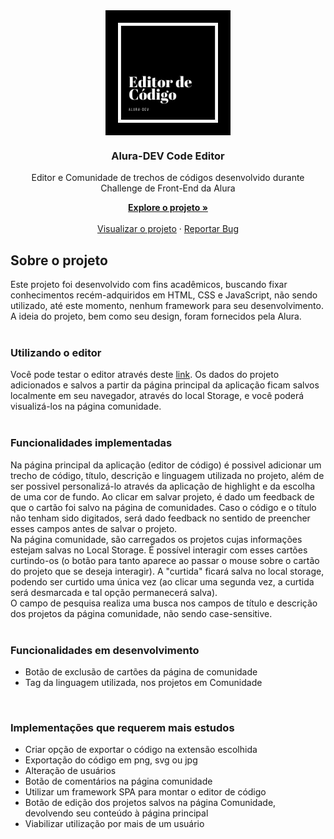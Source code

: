 <div align="center">
  
  <img align="center" src="img/logo.png" width="200">

  <h3 align="center">Alura-DEV Code Editor</h3>



  <p align="center">Editor e Comunidade de trechos de códigos desenvolvido durante Challenge de Front-End da Alura</p>
    <a href="https://github.com/priscilasanches/alurachallenge_frontend"><strong>Explore o projeto »</strong></a>
    <br>
    <br>
    <a href="https://alurachallenge-frontend.vercel.app/">Visualizar o projeto</a>
    ·
    <a href="https://github.com/priscilasanches/alurachallenge_frontend/issues">Reportar Bug</a>

</div>

## Sobre o projeto
Este projeto foi desenvolvido com fins acadêmicos, buscando fixar conhecimentos recém-adquiridos em HTML, CSS e JavaScript, não sendo utilizado, até este momento, nenhum framework para seu desenvolvimento.
<br>A ideia do projeto, bem como seu design, foram fornecidos pela Alura.
<br>
<br>

### Utilizando o editor

Você pode testar o editor através deste <a href="https://alurachallenge-frontend.vercel.app/">link</a>. Os dados do projeto adicionados e salvos a partir da página principal da aplicação ficam salvos localmente em seu navegador, através do local Storage, e você poderá visualizá-los na página comunidade.
<br>
<br>

### Funcionalidades implementadas
Na página principal da aplicação (editor de código) é possivel adicionar um trecho de código, título, descrição e linguagem utilizada no projeto, além de ser possivel personalizá-lo através da aplicação de highlight e da escolha de uma cor de fundo. Ao clicar em salvar projeto, é dado um feedback de que o cartão foi salvo na página de comunidades. Caso o código e o título não tenham sido digitados, será dado feedback no sentido de preencher esses campos antes de salvar o projeto.<br>
Na página comunidade, são carregados os projetos cujas informações estejam salvas no Local Storage. É possível interagir com esses cartões curtindo-os (o botão para tanto aparece ao passar o mouse sobre o cartão do projeto que se deseja interagir). A "curtida" ficará salva no local storage, podendo ser curtido uma única vez (ao clicar uma segunda vez, a curtida será desmarcada e tal opção permanecerá salva).<br>
O campo de pesquisa realiza uma busca nos campos de título e descrição dos projetos da página comunidade, não sendo case-sensitive.
<br>
<br>

### Funcionalidades em desenvolvimento

<ul>
  <li>Botão de exclusão de cartões da página de comunidade</li>
  <li>Tag da linguagem utilizada, nos projetos em Comunidade</li>
</ul>
<br>

### Implementações que requerem mais estudos

<ul>
  <li>Criar opção de exportar o código na extensão escolhida</li>
  <li>Exportação do código em png, svg ou jpg</li>
  <li>Alteração de usuários</li>
  <li>Botão de comentários na página comunidade</li>
  <li>Utilizar um framework SPA para montar o editor de código</li>
  <li>Botão de edição dos projetos salvos na página Comunidade, devolvendo seu conteúdo à página principal</li>
  <li>Viabilizar utilização por mais de um usuário</li>
</ul>



